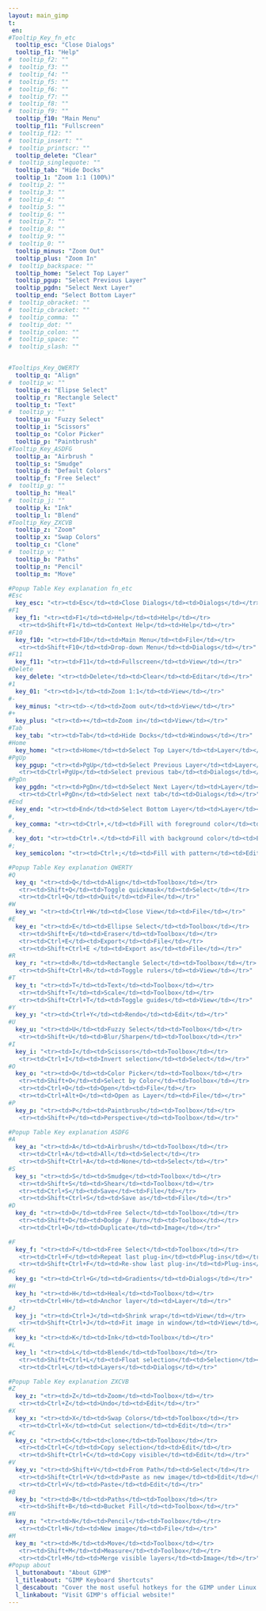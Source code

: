```yaml
---
layout: main_gimp
t:
 en:
#Tooltip_Key_fn_etc
  tooltip_esc: "Close Dialogs"
  tooltip_f1: "Help"
#  tooltip_f2: ""
#  tooltip_f3: ""
#  tooltip_f4: ""
#  tooltip_f5: ""
#  tooltip_f6: ""
#  tooltip_f7: ""
#  tooltip_f8: ""
#  tooltip_f9: ""
  tooltip_f10: "Main Menu"
  tooltip_f11: "Fullscreen"
#  tooltip_f12: ""
#  tooltip_insert: ""
#  tooltip_printscr: ""
  tooltip_delete: "Clear"
#  tooltip_singlequote: "" 
  tooltip_tab: "Hide Docks"
  tooltip_1: "Zoom 1:1 (100%)"
#  tooltip_2: ""
#  tooltip_3: ""
#  tooltip_4: ""
#  tooltip_5: ""
#  tooltip_6: ""
#  tooltip_7: ""
#  tooltip_8: ""
#  tooltip_9: ""
#  tooltip_0: ""
  tooltip_minus: "Zoom Out"
  tooltip_plus: "Zoom In"
#  tooltip_backspace: ""
  tooltip_home: "Select Top Layer"
  tooltip_pgup: "Select Previous Layer"
  tooltip_pgdn: "Select Next Layer"
  tooltip_end: "Select Bottom Layer"
#  tooltip_obracket: ""
#  tooltip_cbracket: ""
#  tooltip_comma: ""
#  tooltip_dot: ""
#  tooltip_colon: "" 
#  tooltip_space: ""
#  tooltip_slash: "" 


#Tooltips_Key_QWERTY
  tooltip_q: "Align"
#  tooltip_w: ""
  tooltip_e: "Elipse Select"
  tooltip_r: "Rectangle Select"
  tooltip_t: "Text"
#  tooltip_y: ""
  tooltip_u: "Fuzzy Select"
  tooltip_i: "Scissors"
  tooltip_o: "Color Picker"
  tooltip_p: "Paintbrush"
#Tooltip_Key_ASDFG
  tooltip_a: "Airbrush "
  tooltip_s: "Smudge"
  tooltip_d: "Default Colors"
  tooltip_f: "Free Select"
#  tooltip_g: ""
  tooltip_h: "Heal"
#  tooltip_j: ""
  tooltip_k: "Ink"
  tooltip_l: "Blend"
#Tooltip_Key_ZXCVB
  tooltip_z: "Zoom"
  tooltip_x: "Swap Colors"
  tooltip_c: "Clone"
#  tooltip_v: ""
  tooltip_b: "Paths"
  tooltip_n: "Pencil"
  tooltip_m: "Move"

#Popup Table Key explanation fn_etc
#Esc
  key_esc: "<tr><td>Esc</td><td>Close Dialogs</td><td>Dialogs</td></tr>"
#F1
  key_f1: "<tr><td>F1</td><td>Help</td><td>Help</td></tr>
   <tr><td>Shift+F1</td><td>Context Help</td><td>Help</td></tr>"
#F10
  key_f10: "<tr><td>F10</td><td>Main Menu</td><td>File</td></tr>
   <tr><td>Shift+F10</td><td>Drop-down Menu</td><td>Dialogs</td></tr>"
#F11
  key_f11: "<tr><td>F11</td><td>Fullscreen</td><td>View</td></tr>"
#Delete
  key_delete: "<tr><td>Delete</td><td>Clear</td><td>Editar</td></tr>"
#1
  key_01: "<tr><td>1</td><td>Zoom 1:1</td><td>View</td></tr>"
#-
  key_minus: "<tr><td>-</td><td>Zoom out</td><td>View</td></tr>"
#+
  key_plus: "<tr><td>+</td><td>Zoom in</td><td>View</td></tr>"
#Tab
  key_tab: "<tr><td>Tab</td><td>Hide Docks</td><td>Windows</td></tr>"
#Home
  key_home: "<tr><td>Home</td><td>Select Top Layer</td><td>Layer</td></tr>"
#PgUp
  key_pgup: "<tr><td>PgUp</td><td>Select Previous Layer</td><td>Layer</td></tr>
   <tr><td>Ctrl+PgUp</td><td>Select previous tab</td><td>Dialogs</td></tr>"
#PgDn
  key_pgdn: "<tr><td>PgDn</td><td>Select Next Layer</td><td>Layer</td></tr>	
   <tr><td>Ctrl+PgDn</td><td>Select next tab</td><td>Dialogs</td></tr>"
#End
  key_end: "<tr><td>End</td><td>Select Bottom Layer</td><td>Layer</td></tr>"
#,
  key_comma: "<tr><td>Ctrl+,</td><td>Fill with foreground color</td><td>Edit</td></tr>"
#.
  key_dot: "<tr><td>Ctrl+.</td><td>Fill with background color</td><td>Edit</td></tr>"
#;
  key_semicolon: "<tr><td>Ctrl+;</td><td>Fill with pattern</td><td>Edit</td></tr>"

#Popup Table Key explanation QWERTY
#Q
  key_q: "<tr><td>Q</td><td>Align</td><td>Toolbox</td></tr>
   <tr><td>Shift+Q</td><td>Toggle quickmask</td><td>Select</td></tr>	
   <tr><td>Ctrl+Q</td><td>Quit</td><td>File</td></tr>"
#W
  key_w: "<tr><td>Ctrl+W</td><td>Close View</td><td>File</td></tr>"
#E
  key_e: "<tr><td>E</td><td>Ellipse Select</td><td>Toolbox</td></tr>
   <tr><td>Shift+E</td><td>Eraser</td><td>Toolbox</td></tr>
   <tr><td>Ctrl+E</td><td>Export</td><td>File</td></tr>
   <tr><td>Shift+Ctrl+E </td><td>Export as</td><td>File</td></tr>"
#R
  key_r: "<tr><td>R</td><td>Rectangle Select</td><td>Toolbox</td></tr>
   <tr><td>Shift+Ctrl+R</td><td>Toggle rulers</td><td>View</td></tr>"
#T
  key_t: "<tr><td>T</td><td>Text</td><td>Toolbox</td></tr>
   <tr><td>Shift+T</td><td>Scale</td><td>Toolbox</td></tr>
   <tr><td>Shift+Ctrl+T</td><td>Toggle guides</td><td>View</td></tr>"
#Y
  key_y: "<tr><td>Ctrl+Y</td><td>Rendo</td><td>Edit</td></tr>"
#U
  key_u: "<tr><td>U</td><td>Fuzzy Select</td><td>Toolbox</td></tr>
   <tr><td>Shift+U</td><td>Blur/Sharpen</td><td>Toolbox</td></tr>"
#I
  key_i: "<tr><td>I</td><td>Scissors</td><td>Toolbox</td></tr>
   <tr><td>Ctrl+I</td><td>Invert selection</td><td>Select</td></tr>"
#O
  key_o: "<tr><td>O</td><td>Color Picker</td><td>Toolbox</td></tr>
   <tr><td>Shift+O</td><td>Select by Color</td><td>Toolbox</td></tr>
   <tr><td>Ctrl+O</td><td>Open</td><td>File</td></tr>
   <tr><td>Ctrl+Alt+O</td><td>Open as Layer</td><td>File</td></tr>"
#P
  key_p: "<tr><td>P</td><td>Paintbrush</td><td>Toolbox</td></tr>
   <tr><td>Shift+P</td><td>Perspective</td><td>Toolbox</td></tr>"

#Popup Table Key explanation ASDFG
#A
  key_a: "<tr><td>A</td><td>Airbrush</td><td>Toolbox</td></tr>
   <tr><td>Ctrl+A</td><td>All</td><td>Select</td></tr>	
   <tr><td>Shift+Ctrl+A</td><td>None</td><td>Select</td></tr>"
#S
  key_s: "<tr><td>S</td><td>Smudge</td><td>Toolbox</td></tr>	
   <tr><td>Shift+S</td><td>Shear</td><td>Toolbox</td></tr>
   <tr><td>Ctrl+S</td><td>Save</td><td>File</td></tr>
   <tr><td>Shift+Ctrl+S</td><td>Save as</td><td>File</td></tr>"
#D
  key_d: "<tr><td>D</td><td>Free Select</td><td>Toolbox</td></tr>
   <tr><td>Shift+D</td><td>Dodge / Burn</td><td>Toolbox</td></tr>
   <tr><td>Ctrl+D</td><td>Duplicate</td><td>Image</td></tr>"

#F
  key_f: "<tr><td>F</td><td>Free Select</td><td>Toolbox</td></tr>
   <tr><td>Ctrl+F</td><td>Repeat last plug-in</td><td>Plug-ins</td></tr>	
   <tr><td>Shift+Ctrl+F</td><td>Re-show last plug-in</td><td>Plug-ins</td></tr>"
#G
  key_g: "<tr><td>Ctrl+G</td><td>Gradients</td><td>Dialogs</td></tr>"
#H
  key_h: "<tr><td>H</td><td>Heal</td><td>Toolbox</td></tr>
   <tr><td>Ctrl+H</td><td>Anchor layer</td><td>Layer</td></tr>"
#J
  key_j: "<tr><td>Ctrl+J</td><td>Shrink wrap</td><td>View</td></tr>
   <tr><td>Shift+­Ctrl+J</td><td>Fit image in window</td><td>View</td></tr>"
#K
  key_k: "<tr><td>K</td><td>Ink</td><td>Toolbox</td></tr>"	
#L
  key_l: "<tr><td>L</td><td>Blend</td><td>Toolbox</td></tr>	
   <tr><td>Shift+Ctrl+L</td><td>Float selection</td><td>Selection</td></tr>	
   <tr><td>Ctrl+L</td><td>Layers</td><td>Dialogs</td></tr>"

#Popup Table Key explanation ZXCVB
#Z
  key_z: "<tr><td>Z</td><td>Zoom</td><td>Toolbox</td></tr>
   <tr><td>Ctrl+Z</td><td>Undo</td><td>Edit</td></tr>"
#X
  key_x: "<tr><td>X</td><td>Swap Colors</td><td>Toolbox</td></tr>
   <tr><td>Ctrl+X</td><td>Cut selection</td><td>Edit</td></tr>"
#C
  key_c: "<tr><td>C</td><td>clone</td><td>Toolbox</td></tr>
   <tr><td>Ctrl+C</td><td>Copy selection</td><td>Edit</td></tr>
   <tr><td>Shift+Ctrl+C</td><td>Copy visible</td><td>Edit</td></tr>"
#V
  key_v: "<tr><td>Shift+V</td><td>From Path</td><td>Select</td></tr>
   <tr><td>Shift+Ctrl+V</td><td>Paste as new image</td><td>Edit</td></tr>
   <tr><td>Ctrl+V</td><td>Paste</td><td>Edit</td></tr>"
#B
  key_b: "<tr><td>B</td><td>Paths</td><td>Toolbox</td></tr>
   <tr><td>Shift+B</td><td>Bucket Fill</td><td>Toolbox</td></tr>"
#N
  key_n: "<tr><td>N</td><td>Pencil</td><td>Toolbox</td></tr>
   <tr><td>Ctrl+N</td><td>New image</td><td>File</td></tr>"
#M
  key_m: "<tr><td>M</td><td>Move</td><td>Toolbox</td></tr>
   <tr><td>Shift+M</td><td>Measure</td><td>Toolbox</td></tr>
   <tr><td>Ctrl+M</td><td>Merge visible layers</td><td>Image</td></tr>"
#Popup about
  l_buttonabout: "About GIMP"
  l_titleabout: "GIMP Keyboard Shortcuts"
  l_descabout: "Cover the most useful hotkeys for the GIMP under Linux. All keys can be assigned individually: Edit / Preferences / interface / keyboard shortcuts"
  l_linkabout: "Visit GIMP's official website!"
---
```



